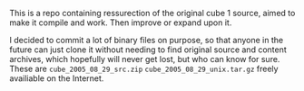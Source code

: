 This is a repo containing ressurection of the original cube 1 source, aimed to
make it compile and work. Then improve or expand upon it.

I decided to commit a lot of binary files on purpose, so that anyone in the
future can just clone it without needing to find original source and content
archives, which hopefully will never get lost, but who can know for sure.
These are `cube_2005_08_29_src.zip` `cube_2005_08_29_unix.tar.gz` freely
availiable on the Internet.

